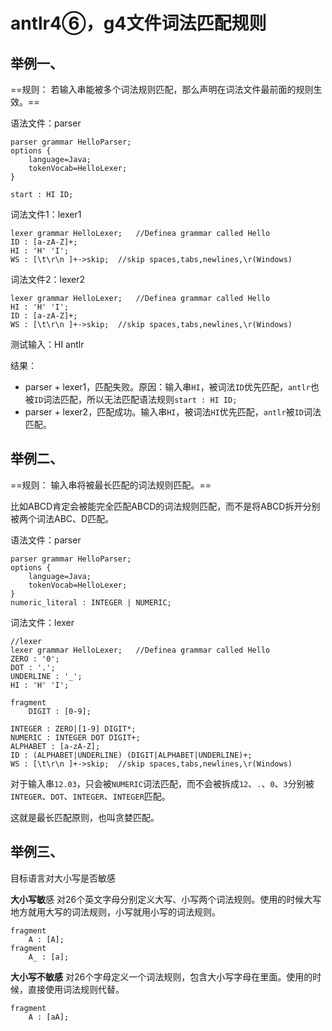 # antlr4⑥，g4文件词法匹配规则

## 举例一、

==规则： 若输入串能被多个词法规则匹配，那么声明在词法文件最前面的规则生效。==

语法文件：parser
```g4
parser grammar HelloParser;
options {
    language=Java;
    tokenVocab=HelloLexer;
}

start : HI ID;
```

词法文件1：lexer1
```g4
lexer grammar HelloLexer;   //Definea grammar called Hello
ID : [a-zA-Z]+;
HI : 'H' 'I';
WS : [\t\r\n ]+->skip;  //skip spaces,tabs,newlines,\r(Windows)
```

词法文件2：lexer2
```g4
lexer grammar HelloLexer;   //Definea grammar called Hello
HI : 'H' 'I';
ID : [a-zA-Z]+;
WS : [\t\r\n ]+->skip;  //skip spaces,tabs,newlines,\r(Windows)
```

测试输入：HI antlr

结果：

- parser + lexer1，匹配失败。原因：输入串`HI`，被词法`ID`优先匹配，`antlr`也被`ID`词法匹配，所以无法匹配语法规则`start : HI ID;`
- parser + lexer2，匹配成功。输入串`HI`，被词法`HI`优先匹配，`antlr`被`ID`词法匹配。


## 举例二、

==规则： 输入串将被最长匹配的词法规则匹配。==

比如ABCD肯定会被能完全匹配ABCD的词法规则匹配，而不是将ABCD拆开分别被两个词法ABC、D匹配。

语法文件：parser
```g4
parser grammar HelloParser;
options {
    language=Java;
    tokenVocab=HelloLexer;
}
numeric_literal : INTEGER | NUMERIC;
```

词法文件：lexer
```g4
//lexer
lexer grammar HelloLexer;   //Definea grammar called Hello
ZERO : '0';
DOT : '.';
UNDERLINE : '_';
HI : 'H' 'I';

fragment
    DIGIT : [0-9];

INTEGER : ZERO|[1-9] DIGIT*;
NUMERIC : INTEGER DOT DIGIT+;
ALPHABET : [a-zA-Z];
ID : (ALPHABET|UNDERLINE) (DIGIT|ALPHABET|UNDERLINE)+;
WS : [\t\r\n ]+->skip;  //skip spaces,tabs,newlines,\r(Windows)
```

对于输入串`12.03`，只会被`NUMERIC`词法匹配，而不会被拆成`12`、`.`、`0`、`3`分别被`INTEGER`、`DOT`、`INTEGER`、`INTEGER`匹配。

这就是最长匹配原则，也叫贪婪匹配。

## 举例三、

目标语言对大小写是否敏感

**大小写敏**感 对26个英文字母分别定义大写、小写两个词法规则。使用的时候大写地方就用大写的词法规则，小写就用小写的词法规则。

```
fragment
    A : [A];
fragment
    A_ : [a];
```

**大小写不敏感** 对26个字母定义一个词法规则，包含大小写字母在里面。使用的时候，直接使用词法规则代替。

```    
fragment
    A : [aA];
```